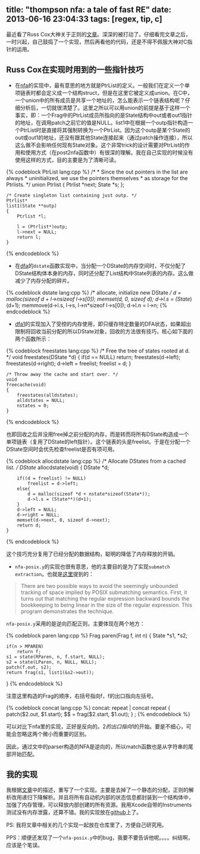 title: "thompson nfa: a tale of fast RE"
date: 2013-06-16 23:04:33
tags: [regex, tip, c]
---

最近看了Russ Cox大神关于正则的[文章][4]。深深的被打动了。仔细看完文章之后，一时兴起，自己鼓捣了一个实现，然后再看他的代码，还是不得不佩服大神对C指针的运用。

## Russ Cox在实现时用到的一些指针技巧

* 在[nfa][6]的实现中，最有意思的地方就是PtrList的定义。一般我们在定义一个单项链表时都会定义成一个结构struct，但是在这里它被定义成union。在C中，一个union中的所有成员是共享一个地址的，怎么能表示一个链表结构呢？仔细分析后，一切就很清楚了。这里之所以可以用union的前提是基于这样一个事实，即：一个Frag中的PtrList成员所指向的是State结构中out或者out1指针的地址，在调用patch之前它的值是NULL。list1中在根据一个outp指针构造一个PtrList时是直接将其强制转换为一个PtrList。因为这个outp是某个State的out或out1的地址，还没有跟其他State连接起来（通过patch操作连接），所以这么做不会影响任何现有State对象。这个非常trick的设计需要对PtrList的作用和使用方式（在post2nfa函数中）有很深的理解。我在自己实现的时候没有使用这样的方式，目的主要是为了清晰可读。

{% codeblock PtrList lang:cpp %}
    /*
     * Since the out pointers in the list are always 
     * uninitialized, we use the pointers themselves
     * as storage for the Ptrlists.
     */
    union Ptrlist
    {
    	Ptrlist *next;
    	State *s;
    };
    
    /* Create singleton list containing just outp. */
    Ptrlist*
    list1(State **outp)
    {
    	Ptrlist *l;
    	
    	l = (Ptrlist*)outp;
    	l->next = NULL;
    	return l;
    }
{% endcodeblock %}

* 在[dfa][1]的`dstate`函数实现中，当分配一个DState的内存空间时，不仅分配了DState结构体本身的内存，同时还分配了List结构中State列表的内存。这么做减少了内存分配的碎片。

{% codeblock dstate lang:cpp %}
    /* allocate, initialize new DState */
    d = malloc(sizeof *d + l->n*sizeof l->s[0]);
    memset(d, 0, sizeof *d);
    d->l.s = (State**)(d+1);
    memmove(d->l.s, l->s, l->n*sizeof l->s[0]);
    d->l.n = l->n;
{% endcodeblock %}    


* [dfa1][1]的实现加入了受控的内存使用，即只缓存特定数量的DFA状态，如果超出限制将回收当前分配的所以DState对象，回收的方法很有技巧，核心如下面的两个函数所示：

{% codeblock freestates lang:cpp %}
    /* Free the tree of states rooted at d. */
    void
    freestates(DState *d)
    {
    	if(d == NULL)
    		return;
    	freestates(d->left);
    	freestates(d->right);
    	d->left = freelist;
    	freelist = d;
    }


    /* Throw away the cache and start over. */
    void
    freecache(void)
    {
    	freestates(alldstates);
    	alldstates = NULL;
    	nstates = 0;
    }
{% endcodeblock %}

也即回收之后并没用free掉之前分配的内存，而是转而将所有DState构造成一个单项链表（复用了DState的left指针）。这个链表的头是freelist。于是在分配一个DState空间时会优先检查freelist是否有项可用。

{% codeblock allocdstate lang:cpp %}
    /* Allocate DStates from a cached list. */
    DState*
    allocdstate(void)
    {
    	DState *d;
    	
    	if((d = freelist) != NULL)
    		freelist = d->left;
    	else{
    		d = malloc(sizeof *d + nstate*sizeof(State*));
    		d->l.s = (State**)(d+1);
    	}
    	d->left = NULL;
    	d->right = NULL;
    	memset(d->next, 0, sizeof d->next);
    	return d;
    }
{% endcodeblock %}

这个技巧充分复用了已经分配的数据结构，聪明的降低了内存释放的开销。

+ `nfa-posix.y`的实现也很有意思，他的主要目的是为了实现`submatch extraction`。也就是[这里][7]提到的：
> There are two possible ways to avoid the seemingly unbounded tracking of space implied by POSIX submatching semantics. First, it turns out that matching the regular expression backward bounds the bookkeeping to being linear in the size of the regular expression. This program demonstrates the technique. 

`nfa-posix.y`采用的是逆向匹配正则，主要体现在两个地方：

{% codeblock paren lang:cpp %}
Frag
paren(Frag f, int n)
{
    State *s1, *s2;

    if(n > MPAREN)
        return f;
    s1 = state(RParen, n, f.start, NULL);
    s2 = state(LParen, n, NULL, NULL);
    patch(f.out, s2);
    return frag(s1, list1(&s2->out));
}
{% endcodeblock %}

注意这里构造的Frag的顺序，右括号指向f，f的出口指向左括号。

{% codeblock concat lang:cpp %}
concat:
    repeat
|   concat repeat
    {
        patch($2.out, $1.start);
        $$ = frag($2.start, $1.out);
    }
;
{% endcodeblock %}

可以对比下nfa里的实现，正好是反向的。$2的出口指向$1的开始。要是不细心，可能会忽略这两个微小而重要的区别。

因此，通过文中的parser构造的NFA是逆向的，所以match函数也是从字符串的尾部开始匹配。

## 我的实现
我根据[文章][4]中的描述，重写了一个实现。主要是去掉了一个静态的分配，正则的解析改用递归下降解析。并且将所有自动机内部的状态信息都封装到一个结构体中，加强了内存管理，可以释放内部创建的所有资源。我用Xcode自带的Instruments测试没有内存泄露，还算不错。我的实现放在[github][5]上了。

PS: 我将文章中相关的几个实现一起放在仓库里了，方便自己研究用。

PPS：顺便还发现了一个`nfa-posix.y`中的bug，我要不要告诉他呢。。。。纠结啊，应该是个笔误。

[1]: http://swtch.com/~rsc/regexp/dfa0.c.txt
[2]: http://swtch.com/~rsc/regexp/dfa1.c.txt
[3]: http://swtch.com/~rsc/regexp
[4]: http://swtch.com/~rsc/regexp/regexp1.html
[5]: https://github.com/sonald/thompson-nfa
[6]: http://swtch.com/~rsc/regexp/nfa.c.txt
[7]: http://swtch.com/~rsc/regexp/regexp2.html
